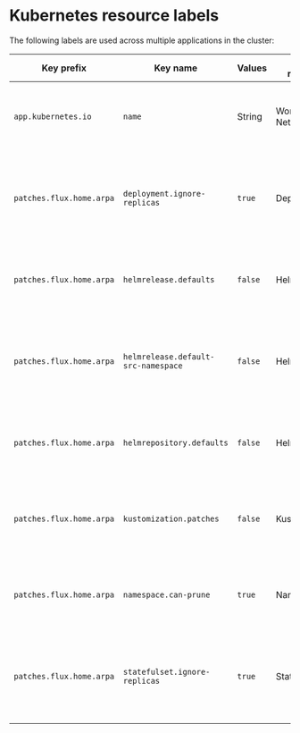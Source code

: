 # Kubernetes resource labels

The following labels are used across multiple applications in the cluster:

| Key prefix               | Key name                            | Values  | Valid resources        | Required | Description                                                                                       |
| ------------------------ | ----------------------------------- | ------- | ---------------------- | -------- | ------------------------------------------------------------------------------------------------- |
| `app.kubernetes.io`      | `name`                              | String  | Workloads and Networks | Yes      | Name of the app a resource belongs to. Used for network policy rules.                             |
| `patches.flux.home.arpa` | `deployment.ignore-replicas`        | `true`  | Deployment             | No       | Opt-in to allow the HelmRelease owning a deployment from reverting changes to the replica count.  |
| `patches.flux.home.arpa` | `helmrelease.defaults`              | `false` | HelmRelease            | No       | Opt-out to allow prevent a HelmRelease from receiving "standard" defaults.                        |
| `patches.flux.home.arpa` | `helmrelease.default-src-namespace` | `false` | HelmRelease            | No       | Opt-out to allow prevent a HelmRelease from referencing the flux-system namespace for the source. |
| `patches.flux.home.arpa` | `helmrepository.defaults`           | `false` | HelmRepository         | No       | Opt-out to allow for setting a different HelmRepository polling interval.                         |
| `patches.flux.home.arpa` | `kustomization.patches`             | `false` | Kustomization          | No       | Opt-out to not apply kustomization patches. Required for the root kustomization.                  |
| `patches.flux.home.arpa` | `namespace.can-prune`               | `true`  | Namespace              | No       | Opt-in to allow a namespace to be pruned if Flux thinks that it should be deleted.                |
| `patches.flux.home.arpa` | `statefulset.ignore-replicas`       | `true`  | StatefulSet            | No       | Opt-in to allow the HelmRelease owning a statefulset from reverting changes to the replica count. |
